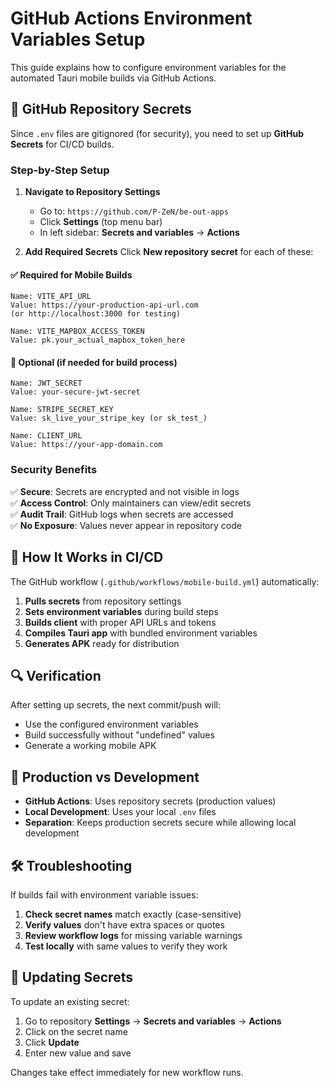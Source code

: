 # GitHub Actions Environment Variables Setup

This guide explains how to configure environment variables for the automated Tauri mobile builds via GitHub Actions.

## 🔐 GitHub Repository Secrets

Since `.env` files are gitignored (for security), you need to set up **GitHub Secrets** for CI/CD builds.

### Step-by-Step Setup

1. **Navigate to Repository Settings**
   - Go to: `https://github.com/P-ZeN/be-out-apps`
   - Click **Settings** (top menu bar)
   - In left sidebar: **Secrets and variables** → **Actions**

2. **Add Required Secrets**
   Click **New repository secret** for each of these:

#### ✅ **Required for Mobile Builds**
```
Name: VITE_API_URL
Value: https://your-production-api-url.com
(or http://localhost:3000 for testing)

Name: VITE_MAPBOX_ACCESS_TOKEN  
Value: pk.your_actual_mapbox_token_here
```

#### 🔧 **Optional (if needed for build process)**
```
Name: JWT_SECRET
Value: your-secure-jwt-secret

Name: STRIPE_SECRET_KEY
Value: sk_live_your_stripe_key (or sk_test_)

Name: CLIENT_URL
Value: https://your-app-domain.com
```

### Security Benefits

✅ **Secure**: Secrets are encrypted and not visible in logs  
✅ **Access Control**: Only maintainers can view/edit secrets  
✅ **Audit Trail**: GitHub logs when secrets are accessed  
✅ **No Exposure**: Values never appear in repository code  

## 🚀 How It Works in CI/CD

The GitHub workflow (`.github/workflows/mobile-build.yml`) automatically:

1. **Pulls secrets** from repository settings
2. **Sets environment variables** during build steps
3. **Builds client** with proper API URLs and tokens
4. **Compiles Tauri app** with bundled environment variables
5. **Generates APK** ready for distribution

## 🔍 Verification

After setting up secrets, the next commit/push will:
- Use the configured environment variables
- Build successfully without "undefined" values
- Generate a working mobile APK

## 📱 Production vs Development

- **GitHub Actions**: Uses repository secrets (production values)
- **Local Development**: Uses your local `.env` files
- **Separation**: Keeps production secrets secure while allowing local development

## 🛠️ Troubleshooting

If builds fail with environment variable issues:

1. **Check secret names** match exactly (case-sensitive)
2. **Verify values** don't have extra spaces or quotes
3. **Review workflow logs** for missing variable warnings
4. **Test locally** with same values to verify they work

## 🔄 Updating Secrets

To update an existing secret:
1. Go to repository **Settings** → **Secrets and variables** → **Actions**
2. Click on the secret name
3. Click **Update** 
4. Enter new value and save

Changes take effect immediately for new workflow runs.
